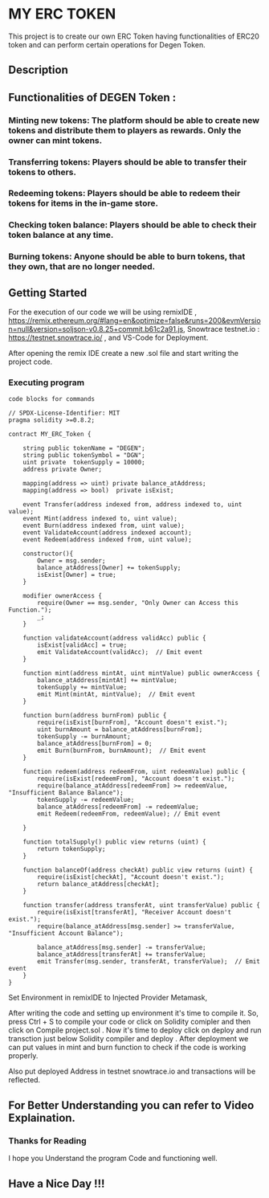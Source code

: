 # MY ERC TOKEN
This project is to create our own ERC Token having functionalities of ERC20 token and can perform certain operations for Degen Token.

## Description

## Functionalities of DEGEN Token :
### Minting new tokens: The platform should be able to create new tokens and distribute them to players as rewards. Only the owner can mint tokens.
### Transferring tokens: Players should be able to transfer their tokens to others.
### Redeeming tokens: Players should be able to redeem their tokens for items in the in-game store.
### Checking token balance: Players should be able to check their token balance at any time.
### Burning tokens: Anyone should be able to burn tokens, that they own, that are no longer needed.

## Getting Started

For the execution of our code we will be using remixIDE ,
https://remix.ethereum.org/#lang=en&optimize=false&runs=200&evmVersion=null&version=soljson-v0.8.25+commit.b61c2a91.js,
Snowtrace testnet.io : https://testnet.snowtrace.io/ ,
and VS-Code for Deployment.


After opening the remix IDE create a new .sol file and start writing the project code.

### Executing program

```
code blocks for commands

// SPDX-License-Identifier: MIT
pragma solidity >=0.8.2;

contract MY_ERC_Token {

    string public tokenName = "DEGEN";
    string public tokenSymbol = "DGN";
    uint private  tokenSupply = 10000;
    address private Owner;

    mapping(address => uint) private balance_atAddress;
    mapping(address => bool)  private isExist;

    event Transfer(address indexed from, address indexed to, uint value);
    event Mint(address indexed to, uint value);
    event Burn(address indexed from, uint value);
    event ValidateAccount(address indexed account);
    event Redeem(address indexed from, uint value);

    constructor(){
        Owner = msg.sender;
        balance_atAddress[Owner] += tokenSupply;
        isExist[Owner] = true;
    }

    modifier ownerAccess {
        require(Owner == msg.sender, "Only Owner can Access this Function.");
        _;
    }

    function validateAccount(address validAcc) public {
        isExist[validAcc] = true;
        emit ValidateAccount(validAcc);  // Emit event
    }

    function mint(address mintAt, uint mintValue) public ownerAccess {
        balance_atAddress[mintAt] += mintValue;
        tokenSupply += mintValue;
        emit Mint(mintAt, mintValue);  // Emit event
    }

    function burn(address burnFrom) public {
        require(isExist[burnFrom], "Account doesn't exist.");
        uint burnAmount = balance_atAddress[burnFrom];
        tokenSupply -= burnAmount;
        balance_atAddress[burnFrom] = 0;
        emit Burn(burnFrom, burnAmount);  // Emit event
    }

    function redeem(address redeemFrom, uint redeemValue) public {
        require(isExist[redeemFrom], "Account doesn't exist.");
        require(balance_atAddress[redeemFrom] >= redeemValue, "Insufficient Balance Balance");
        tokenSupply -= redeemValue;
        balance_atAddress[redeemFrom] -= redeemValue;
        emit Redeem(redeemFrom, redeemValue); // Emit event

    }

    function totalSupply() public view returns (uint) {
        return tokenSupply;
    }

    function balanceOf(address checkAt) public view returns (uint) {
        require(isExist[checkAt], "Account doesn't exist.");
        return balance_atAddress[checkAt];
    }

    function transfer(address transferAt, uint transferValue) public {
        require(isExist[transferAt], "Receiver Account doesn't exist.");
        require(balance_atAddress[msg.sender] >= transferValue, "Insufficient Account Balance");
        
        balance_atAddress[msg.sender] -= transferValue;
        balance_atAddress[transferAt] += transferValue;
        emit Transfer(msg.sender, transferAt, transferValue);  // Emit event
    }
}

```
Set Environment in remixIDE to Injected Provider Metamask,

After writing the code and setting up environment  it's time to compile it. So, press Ctrl + S to compile your code or click on Solidity comipler and then click on Compile project.sol . Now it's time to deploy click on deploy and run transction just below Solidity compiler and deploy . After deployment we can put values in mint and burn function to check if the code is working properly.

Also put deployed Address in testnet snowtrace.io and transactions will be reflected.


## For Better Understanding you can refer to Video Explaination.

### Thanks for Reading
I hope you Understand the program Code and functioning well.
## Have a Nice Day !!!

